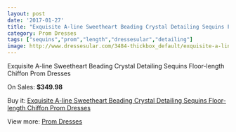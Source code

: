 ```yaml
---
layout: post
date: '2017-01-27'
title: "Exquisite A-line Sweetheart Beading Crystal Detailing Sequins Floor-length Chiffon Prom Dresses"
category: Prom Dresses
tags: ["sequins","prom","length","dressesular","detailing"]
image: http://www.dressesular.com/3484-thickbox_default/exquisite-a-line-sweetheart-beading-crystal-detailing-sequins-floor-length-chiffon-prom-dresses.jpg
---
```

Exquisite A-line Sweetheart Beading Crystal Detailing Sequins Floor-length Chiffon Prom Dresses

On Sales: **$349.98**
<a href="https://www.dressesular.com/prom-dresses/1255-exquisite-a-line-sweetheart-beading-crystal-detailing-sequins-floor-length-chiffon-prom-dresses.html"><amp-img layout="responsive" width="600" height="600" src="//www.dressesular.com/3484-thickbox_default/exquisite-a-line-sweetheart-beading-crystal-detailing-sequins-floor-length-chiffon-prom-dresses.jpg" alt="Exquisite A-line Sweetheart Beading Crystal Detailing Sequins Floor-length Chiffon Prom Dresses 0" /></a>
<a href="https://www.dressesular.com/prom-dresses/1255-exquisite-a-line-sweetheart-beading-crystal-detailing-sequins-floor-length-chiffon-prom-dresses.html"><amp-img layout="responsive" width="600" height="600" src="//www.dressesular.com/3486-thickbox_default/exquisite-a-line-sweetheart-beading-crystal-detailing-sequins-floor-length-chiffon-prom-dresses.jpg" alt="Exquisite A-line Sweetheart Beading Crystal Detailing Sequins Floor-length Chiffon Prom Dresses 1" /></a>
<a href="https://www.dressesular.com/prom-dresses/1255-exquisite-a-line-sweetheart-beading-crystal-detailing-sequins-floor-length-chiffon-prom-dresses.html"><amp-img layout="responsive" width="600" height="600" src="//www.dressesular.com/3485-thickbox_default/exquisite-a-line-sweetheart-beading-crystal-detailing-sequins-floor-length-chiffon-prom-dresses.jpg" alt="Exquisite A-line Sweetheart Beading Crystal Detailing Sequins Floor-length Chiffon Prom Dresses 2" /></a>

Buy it: [Exquisite A-line Sweetheart Beading Crystal Detailing Sequins Floor-length Chiffon Prom Dresses](https://www.dressesular.com/prom-dresses/1255-exquisite-a-line-sweetheart-beading-crystal-detailing-sequins-floor-length-chiffon-prom-dresses.html "Exquisite A-line Sweetheart Beading Crystal Detailing Sequins Floor-length Chiffon Prom Dresses")

View more: [Prom Dresses](https://www.dressesular.com/7-prom-dresses "Prom Dresses")